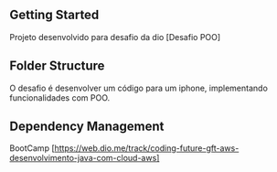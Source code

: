 ## Getting Started

Projeto desenvolvido para desafio da dio [Desafio POO]

## Folder Structure

O desafio é desenvolver um código para um iphone, implementando funcionalidades com POO.

## Dependency Management

BootCamp [https://web.dio.me/track/coding-future-gft-aws-desenvolvimento-java-com-cloud-aws]
